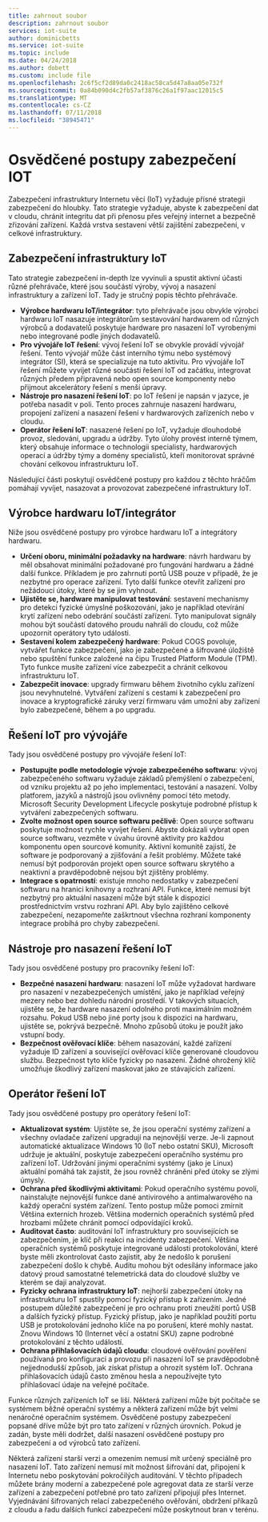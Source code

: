 ```yaml
---
title: zahrnout soubor
description: zahrnout soubor
services: iot-suite
author: dominicbetts
ms.service: iot-suite
ms.topic: include
ms.date: 04/24/2018
ms.author: dobett
ms.custom: include file
ms.openlocfilehash: 2c6f5cf2d89da0c2418ac58ca5d47a8aa05e732f
ms.sourcegitcommit: 0a84b090d4c2fb57af3876c26a1f97aac12015c5
ms.translationtype: MT
ms.contentlocale: cs-CZ
ms.lasthandoff: 07/11/2018
ms.locfileid: "38945471"
---
```

# <a name="internet-of-things-security-best-practices"></a>Osvědčené postupy zabezpečení IOT

Zabezpečení infrastruktury Internetu věcí (IoT) vyžaduje přísné strategii zabezpečení do hloubky. Tato strategie vyžaduje, abyste k zabezpečení dat v cloudu, chránit integritu dat při přenosu přes veřejný internet a bezpečně zřizování zařízení. Každá vrstva sestavení větší zajištění zabezpečení, v celkové infrastruktury.

## <a name="secure-an-iot-infrastructure"></a>Zabezpečení infrastruktury IoT

Tato strategie zabezpečení in-depth lze vyvinuli a spustit aktivní účasti různé přehrávače, které jsou součástí výroby, vývoj a nasazení infrastruktury a zařízení IoT. Tady je stručný popis těchto přehrávače.

* **Výrobce hardwaru IoT/integrátor**: tyto přehrávače jsou obvykle výrobci hardwaru IoT nasazuje integrátorům sestavování hardwarem od různých výrobců a dodavatelů poskytuje hardware pro nasazení IoT vyrobenými nebo integrované podle jiných dodavatelů.
* **Pro vývojáře IoT řešení**: vývoj řešení IoT se obvykle provádí vývojář řešení. Tento vývojář může část interního týmu nebo systémový integrátor (SI), která se specializuje na tuto aktivitu. Pro vývojáře IoT řešení můžete vyvíjet různé součásti řešení IoT od začátku, integrovat různých předem připravená nebo open source komponenty nebo přijmout akcelerátory řešení s menší úpravy.
* **Nástroje pro nasazení řešení IoT**: po IoT řešení je napsán v jazyce, je potřeba nasadit v poli. Tento proces zahrnuje nasazení hardwaru, propojení zařízení a nasazení řešení v hardwarových zařízeních nebo v cloudu.
* **Operátor řešení IoT**: nasazené řešení po IoT, vyžaduje dlouhodobé provoz, sledování, upgradu a údržby. Tyto úlohy provést interně týmem, který obsahuje informace o technologii specialisty, hardwarových operací a údržby týmy a domény specialistů, kteří monitorovat správné chování celkovou infrastrukturu IoT.

Následující části poskytují osvědčené postupy pro každou z těchto hráčům pomáhají vyvíjet, nasazovat a provozovat zabezpečené infrastruktury IoT.

## <a name="iot-hardware-manufacturerintegrator"></a>Výrobce hardwaru IoT/integrátor

Níže jsou osvědčené postupy pro výrobce hardwaru IoT a integrátory hardwaru.

* **Určení oboru, minimální požadavky na hardware**: návrh hardwaru by měl obsahovat minimální požadované pro fungování hardwaru a žádné další funkce. Příkladem je pro zahrnutí portů USB pouze v případě, že je nezbytné pro operace zařízení. Tyto další funkce otevřít zařízení pro nežádoucí útoky, které by se jim vyhnout.
* **Ujistěte se, hardware manipulovat testování**: sestavení mechanismy pro detekci fyzické úmyslné poškozování, jako je například otevírání krytí zařízení nebo odebrání součástí zařízení. Tyto manipulovat signály mohou být součástí datového proudu nahráli do cloudu, což může upozornit operátory tyto události.
* **Sestavení kolem zabezpečený hardware**: Pokud COGS povoluje, vytvářet funkce zabezpečení, jako je zabezpečené a šifrované úložiště nebo spuštění funkce založené na čipu Trusted Platform Module (TPM). Tyto funkce musíte zařízení více zabezpečit a chránit celkovou infrastrukturu IoT.
* **Zabezpečit inovace**: upgrady firmwaru během životního cyklu zařízení jsou nevyhnutelné. Vytváření zařízení s cestami k zabezpečení pro inovace a kryptografické záruky verzí firmwaru vám umožní aby zařízení bylo zabezpečené, během a po upgradu.

## <a name="iot-solution-developer"></a>Řešení IoT pro vývojáře

Tady jsou osvědčené postupy pro vývojáře řešení IoT:

* **Postupujte podle metodologie vývoje zabezpečeného softwaru**: vývoj zabezpečeného softwaru vyžaduje základů přemýšlení o zabezpečení, od vzniku projektu až po jeho implementaci, testování a nasazení. Volby platforem, jazyků a nástrojů jsou ovlivněny pomocí této metody. Microsoft Security Development Lifecycle poskytuje podrobné přístup k vytváření zabezpečených softwaru.
* **Zvolte možnost open source softwaru pečlivě**: Open source softwaru poskytuje možnost rychle vyvíjet řešení. Abyste dokázali vybrat open source softwaru, vezměte v úvahu úrovně aktivity pro každou komponentu open sourcové komunity. Aktivní komunitě zajistí, že software je podporovaný a zjišťování a řešit problémy. Můžete také nemusí být podporován projekt open source softwaru skrytého a neaktivní a pravděpodobně nejsou být zjištěny problémy.
* **Integrace s opatrností**: existuje mnoho nedostatky v zabezpečení softwaru na hranici knihovny a rozhraní API. Funkce, které nemusí být nezbytný pro aktuální nasazení může být stále k dispozici prostřednictvím vrstvu rozhraní API. Aby bylo zajištěno celkové zabezpečení, nezapomeňte zaškrtnout všechna rozhraní komponenty integrace probíhá pro chyby zabezpečení.

## <a name="iot-solution-deployer"></a>Nástroje pro nasazení řešení IoT

Tady jsou osvědčené postupy pro pracovníky řešení IoT:

* **Bezpečné nasazení hardwaru**: nasazení IoT může vyžadovat hardware pro nasazení v nezabezpečených umístění, jako je například veřejný mezery nebo bez dohledu národní prostředí. V takových situacích, ujistěte se, že hardware nasazení odolného proti maximálním možném rozsahu. Pokud USB nebo jiné porty jsou k dispozici na hardwaru, ujistěte se, pokrývá bezpečně. Mnoho způsobů útoku je použít jako vstupní body.
* **Bezpečnost ověřovací klíče**: během nasazování, každé zařízení vyžaduje ID zařízení a související ověřovací klíče generované cloudovou službu. Bezpečnost tyto klíče fyzicky po nasazení. Žádné ohrožený klíč umožňuje škodlivý zařízení maskovat jako ze stávajících zařízení.

## <a name="iot-solution-operator"></a>Operátor řešení IoT

Tady jsou osvědčené postupy pro operátory řešení IoT:

* **Aktualizovat systém**: Ujistěte se, že jsou operační systémy zařízení a všechny ovladače zařízení upgradují na nejnovější verze. Je-li zapnout automatické aktualizace Windows 10 (IoT nebo ostatní SKU), Microsoft udržuje je aktuální, poskytuje zabezpečení operačního systému pro zařízení IoT. Udržování jinými operačními systémy (jako je Linux) aktuální pomáhá tak zajistit, že jsou rovněž chráněni před útoky se zlými úmysly.
* **Ochrana před škodlivými aktivitami**: Pokud operačního systému povolí, nainstalujte nejnovější funkce dané antivirového a antimalwarového na každý operační systém zařízení. Tento postup může pomoci zmírnit Většina externích hrozeb. Většina moderních operačních systémů před hrozbami můžete chránit pomocí odpovídající kroků.
* **Auditovat často**: auditování IoT infrastruktury pro souvisejících se zabezpečením, je klíč při reakci na incidenty zabezpečení. Většina operačních systémů poskytuje integrované události protokolování, které byste měli zkontrolovat často zajistit, aby že nedošlo k porušení zabezpečení došlo k chybě. Auditu mohou být odesílány informace jako datový proud samostatné telemetrická data do cloudové služby ve kterém se dají analyzovat.
* **Fyzicky ochrana infrastruktury IoT**: nejhorší zabezpečení útoky na infrastrukturu IoT spustily pomocí fyzický přístup k zařízením. Jedné postupem důležité zabezpečení je pro ochranu proti zneužití portů USB a dalších fyzický přístup. Fyzický přístup, jako je například použití portu USB je protokolování jednoho klíče na po porušení, které mohly nastat. Znovu Windows 10 (Internet věcí a ostatní SKU) zapne podrobné protokolování z těchto událostí.
* **Ochrana přihlašovacích údajů cloudu**: cloudové ověřování pověření používaná pro konfiguraci a provozu při nasazení IoT se pravděpodobně nejjednodušší způsob, jak získat přístup a ohrozit systém IoT. Ochrana přihlašovacích údajů často změnou hesla a nepoužívejte tyto přihlašovací údaje na veřejné počítače.

Funkce různých zařízeních IoT se liší. Některá zařízení může být počítače se systémem běžné operační systémy a některá zařízení může být velmi nenáročné operačním systémem. Osvědčené postupy zabezpečení popsané dříve může být pro tato zařízení v různých úrovních. Pokud je zadán, byste měli dodržet, další nasazení osvědčené postupy pro zabezpečení a od výrobců tato zařízení.

Některá zařízení starší verzi a omezením nemusí mít určený speciálně pro nasazení IoT. Tato zařízení nemusí mít možnost šifrování dat, připojení k Internetu nebo poskytování pokročilých auditování. V těchto případech můžete brány moderní a zabezpečené pole agregovat data ze starší verze zařízení a zabezpečení potřebné pro tato zařízení připojují přes Internet. Vyjednávání šifrovaných relací zabezpečeného ověřování, obdržení příkazů z cloudu a řadu dalších funkcí zabezpečení může poskytnout bran v terénu.